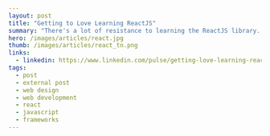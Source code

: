 ```yaml
---
layout: post
title: "Getting to Love Learning ReactJS"
summary: "There's a lot of resistance to learning the ReactJS library. That's because there are two main concepts that make it a tough sell for traditional developers. So let's take a look at what's been holding back most developers from learning ReactJS."
hero: /images/articles/react.jpg
thumb: /images/articles/react_tn.png
links:
  - linkedin: https://www.linkedin.com/pulse/getting-love-learning-reactjs-ray-villalobos
tags:
  - post
  - external post
  - web design
  - web development
  - react
  - javascript
  - frameworks
---
```

